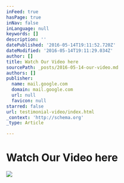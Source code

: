 ```yaml
---
inFeed: true
hasPage: true
inNav: false
inLanguage: null
keywords: []
description: ''
datePublished: '2016-05-14T19:11:52.720Z'
dateModified: '2016-05-14T19:11:29.034Z'
author: []
title: Watch Our Video here
sourcePath: _posts/2016-05-14-our-video.md
authors: []
publisher:
  name: mail.google.com
  domain: mail.google.com
  url: null
  favicon: null
starred: false
url: testimonial-video/index.html
_context: 'http://schema.org'
_type: Article

---
```

# Watch Our Video here
![](https://ci5.googleusercontent.com/proxy/EzXuQ2eDlPKP-tSA2ubRtDRsSLBzxI2VFlqysP19CgiF59orDeUaodcJXZTo7KEh0VZx3HIm7DqESO7Voctxsf09j3_odoF55bEZe55qHyAmSA=s0-d-e1-ft#http://cdn.turnhere.com/images/tn/OY4d2ox08HLT1Ypjeb4gtg.png)